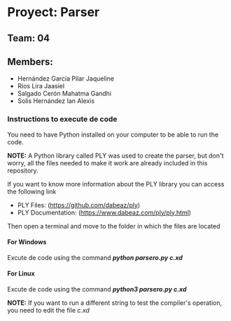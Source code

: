 # Proyect: Parser

## Team: 04

## Members:
* Hernández García Pilar Jaqueline
* Ríos Lira Jaasiel
* Salgado Cerón Mahatma Gandhi
* Solis Hernández Ian Alexis 

### Instructions to execute de code
You need to have Python installed on your computer to be able to run the code.

**NOTE:** A Python library called PLY was used to create the parser, but don't worry, all the files needed to make it work are already included in this repository.

If you want to know more information about the PLY library you can access the following link
- PLY Files: (https://github.com/dabeaz/ply)
- PLY Documentation: (https://www.dabeaz.com/ply/ply.html)

Then open a terminal and move to the folder in which the files are located

#### For Windows
Excute de code using the command **_python parsero.py c.xd_**
#### For Linux
Excute de code using the command **_python3 parsero.py c.xd_**

**NOTE:** If you want to run a different string to test the compiler's operation, you need to edit the file _c.xd_ 
